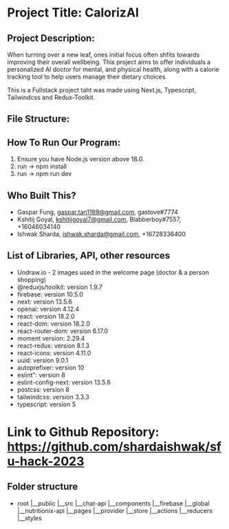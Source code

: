 # **Project Title: CalorizAI**

## **Project Description:**
When turning over a new leaf, ones initial focus often shfits towards improving their overall wellbeing. 
This project aims to offer individuals a personalized AI doctor for mental, and physical health, along with a calorie tracking tool to help users manage their dietary choices. 

This is a Fullstack project taht was made using Next.js, Typescript, Tailwindcss and Redux-Toolkit.

## **File Structure:**

## **How To Run Our Program:**
1. Ensure you have Node.js version above 18.0. 
2. run -> npm install 
3. run -> npm run dev

## **Who Built This?**
- Gaspar Fung, gaspar.tan1189@gmail.com, gastove#7774
- Kshitij Goyal, kshitijgoyal7@gmail.com, Blabberboy#7557, +16046034140
- Ishwak Sharda, ishwak.sharda@gmail.com, +16728336400

## **List of Libraries, API, other resources**
- Undraw.io - 2 images used in the welcome page (doctor & a person shopping)
- @reduxjs/toolkit: version 1.9.7
- firebase: version 10.5.0
- next: version 13.5.6
- openai: version 4.12.4
- react: version 18.2.0
- react-dom: version 18.2.0
- react-router-dom: version 6.17.0
- moment version: 2.29.4
- react-redux: version 8.1.3
- react-icons: version 4.11.0
- uuid: version 9.0.1
- autoprefixer: version 10
- eslint": version 8
- eslint-config-next: version 13.5.6
- postcss: version 8
- tailwindcss: version 3.3.3
- typescript: version 5

# **Link to Github Repository: https://github.com/shardaishwak/sfu-hack-2023**


## Folder structure
- root
|__public
|__src
    |__chat-api
    |__components
    |__firebase
    |__global
    |__nutritionix-api
    |__pages
    |__provider
        |__store
            |__actions
            |__reducers
    |__styles










